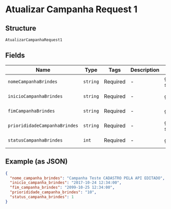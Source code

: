 
# Atualizar Campanha Request 1

## Structure

`AtualizarCampanhaRequest1`

## Fields

| Name | Type | Tags | Description | Getter | Setter |
|  --- | --- | --- | --- | --- | --- |
| `nomeCampanhaBrindes` | `string` | Required | - | getNomeCampanhaBrindes(): string | setNomeCampanhaBrindes(string nomeCampanhaBrindes): void |
| `inicioCampanhaBrindes` | `string` | Required | - | getInicioCampanhaBrindes(): string | setInicioCampanhaBrindes(string inicioCampanhaBrindes): void |
| `fimCampanhaBrindes` | `string` | Required | - | getFimCampanhaBrindes(): string | setFimCampanhaBrindes(string fimCampanhaBrindes): void |
| `priorididadeCampanhaBrindes` | `string` | Required | - | getPriorididadeCampanhaBrindes(): string | setPriorididadeCampanhaBrindes(string priorididadeCampanhaBrindes): void |
| `statusCampanhaBrindes` | `int` | Required | - | getStatusCampanhaBrindes(): int | setStatusCampanhaBrindes(int statusCampanhaBrindes): void |

## Example (as JSON)

```json
{
  "nome_campanha_brindes": "Campanha Teste CADASTRO PELA API EDITADO",
  "inicio_campanha_brindes": "2017-10-24 12:34:00",
  "fim_campanha_brindes": "2099-10-25 12:34:00",
  "priorididade_campanha_brindes": "10",
  "status_campanha_brindes": 1
}
```

